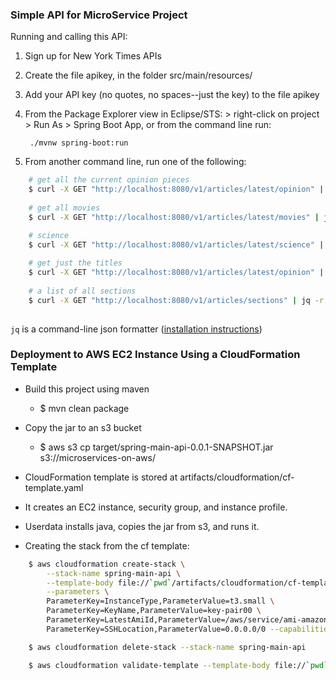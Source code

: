 

### Simple API for MicroService Project ###

Running and calling this API:

1. Sign up for New York Times APIs
2. Create the file apikey, in the folder src/main/resources/
3. Add your API key (no quotes, no spaces--just the key) to the file apikey
4. From the Package Explorer view in Eclipse/STS: > right-click on project > Run As > Spring Boot App, or from the command line run:

		./mvnw spring-boot:run
		
5. From another command line, run one of the following:

````bash	
	# get all the current opinion pieces
	$ curl -X GET "http://localhost:8080/v1/articles/latest/opinion" | jq '.' | less
	
	# get all movies
	$ curl -X GET "http://localhost:8080/v1/articles/latest/movies" | jq '.' | less

	# science
	$ curl -X GET "http://localhost:8080/v1/articles/latest/science" | jq '.' | less
	
	# get just the titles 
	$ curl -X GET "http://localhost:8080/v1/articles/latest/opinion" | jq -r '.[].title'
	
	# a list of all sections
	$ curl -X GET "http://localhost:8080/v1/articles/sections" | jq -r '.[].display_name' | less
	
````	

`jq` is a command-line json formatter ([installation instructions](https://stedolan.github.io/jq/download/)) 


### Deployment to AWS EC2 Instance Using a CloudFormation Template ###

- Build this project using maven
	- $ mvn clean package

- Copy the jar to an s3 bucket
	- $ aws s3 cp target/spring-main-api-0.0.1-SNAPSHOT.jar s3://microservices-on-aws/
	
- CloudFormation template is stored at artifacts/cloudformation/cf-template.yaml
- It creates an EC2 instance, security group, and instance profile.
- Userdata installs java, copies the jar from s3, and runs it.

- Creating the stack from the cf template:
````bash
	$ aws cloudformation create-stack \
		--stack-name spring-main-api \
		--template-body file://`pwd`/artifacts/cloudformation/cf-template.yaml \
		--parameters \
		ParameterKey=InstanceType,ParameterValue=t3.small \
		ParameterKey=KeyName,ParameterValue=key-pair00 \
		ParameterKey=LatestAmiId,ParameterValue=/aws/service/ami-amazon-linux-latest/amzn2-ami-hvm-x86_64-gp2\
		ParameterKey=SSHLocation,ParameterValue=0.0.0.0/0 --capabilities CAPABILITY_IAM

	$ aws cloudformation delete-stack --stack-name spring-main-api

	$ aws cloudformation validate-template --template-body file://`pwd`/artifacts/cloudformation/cf-template.yaml

````



